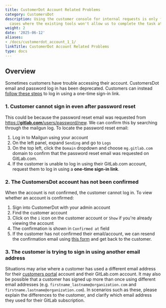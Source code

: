 ```yaml
---
title: CustomerDot Account Related Problems
category: CustomersDot
description: Using the customer console for internal requests is only for special
  cases where the existing tools won't allow us to complete the task at hand.
weight: 2
date: '2025-06-12'
aliases:
- /docs/customerdot_account_1_1/
linkTitle: CustomerDot Account Related Problems
type: docs
---
```


## Overview

Sometimes customers have trouble accessing their account.
CustomersDot email and password log in has been deprecated.
Customers can instead [follow these steps](https://docs.gitlab.com/ee/subscriptions/customers_portal.html#sign-in-to-customers-portal) to log in using a one-time sign-in link.

### 1. Customer cannot sign in even after password reset

This could be because the password reset email was requested from [https://**gitlab.com**/users/password/new](https://gitlab.com/users/password/new).
We can confirm this by searching through the mailgun log. To locate the password reset email:

1. Log in to Mailgun using your account
1. On the left panel, expand `Sending` and go to `Logs`
1. On the top left, click the `Domain` dropdown and choose `mg.gitlab.com` domain to confirm that the password reset email was requested on GitLab.com.
1. If the customer is unable to log in using their GitLab.com account, request them to log in using a **one-time sign-in link**.

### 2. The CustomersDot account has not been confirmed

When the account is not confirmed, the customer cannot log in. To view whether an account is confirmed:

1. Sign into CustomerDot with your admin account
1. Find the customer account
1. Click on the `i` icon on the customer account or `Show` if you're already viewing the account
1. The confirmation is shown in `Confirmed at` field
1. If the customer has not confirmed their email/account, we can resend the confirmation email using [this form](https://customers.gitlab.com/customers/confirmation/new) and get back to the customer.

### 3. The customer is trying to sign in using another email address

Situations may arise where a customer has used a different email address for their [customers portal](https://customers.gitlab.com/customers/sign_in) account and their GitLab.com account. It may also be possible that a customer has signed up more than once using different email addresses (e.g. `firstname_lastname@organization.com` and `firstname.lastname@organization.com`). In scenarios such as these, please explain the differences to the customer, and clarify which email address they used for their GitLab subscription.
